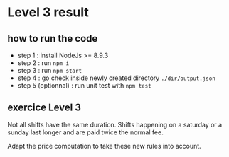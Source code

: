 # Level 3 result

## how to run the code

 - step 1 : install NodeJs >= 8.9.3
 - step 2 : run `npm i`
 - step 3 : run `npm start`
 - step 4 : go check inside newly created directory `./dir/output.json`
 - step 5 (optionnal) : run unit test with `npm test`

## exercice Level 3

Not all shifts have the same duration.
Shifts happening on a saturday or a sunday last longer and are paid twice the normal fee.

Adapt the price computation to take these new rules into account.

